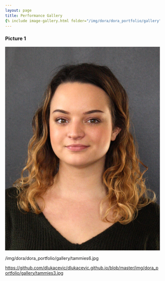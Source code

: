 ```yaml
---
layout: page
title: Performance Gallery
{% include image-gallery.html folder="/img/dora/dora_portfolio/gallery" %}
---
```


### Picture 1



![Caption](/img/headshot.jpg)

/img/dora/dora_portfolio/gallery/tammies6.jpg

https://github.com/dlukacevic/dlukacevic.github.io/blob/master/img/dora_portfolio/gallery/tammies3.jpg

